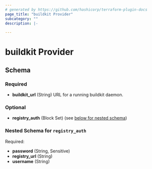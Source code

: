 ```yaml
---
# generated by https://github.com/hashicorp/terraform-plugin-docs
page_title: "buildkit Provider"
subcategory: ""
description: |-
  
---
```


# buildkit Provider





<!-- schema generated by tfplugindocs -->
## Schema

### Required

- **buildkit_url** (String) URL for a running buildkit daemon.

### Optional

- **registry_auth** (Block Set) (see [below for nested schema](#nestedblock--registry_auth))

<a id="nestedblock--registry_auth"></a>
### Nested Schema for `registry_auth`

Required:

- **password** (String, Sensitive)
- **registry_url** (String)
- **username** (String)
